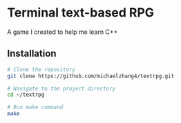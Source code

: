 # Terminal text-based RPG

A game I created to help me learn C++

## Installation

```sh
# Clone the repository
git clone https://github.com/michaelzhang4/textrpg.git

# Navigate to the project directory
cd ~/textrpg

# Run make command
make
